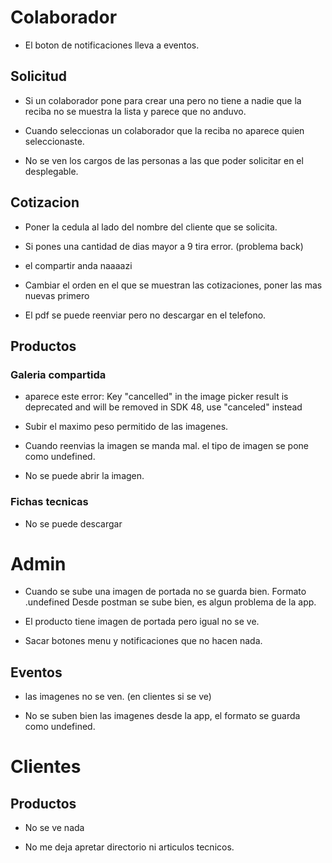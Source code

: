# Colaborador

- El boton de notificaciones lleva a eventos.

## Solicitud
- Si un colaborador pone para crear una pero no tiene a nadie que la reciba no se muestra la lista y parece que no anduvo.

- Cuando seleccionas un colaborador que la reciba no aparece quien seleccionaste.

- No se ven los cargos de las personas a las que poder solicitar en el desplegable.

## Cotizacion
- Poner la cedula al lado del nombre del cliente que se solicita.

- Si pones una cantidad de dias mayor a 9 tira error. (problema back)

+ el compartir anda naaaazi

- Cambiar el orden en el que se muestran las cotizaciones, poner las mas nuevas primero

- El pdf se puede reenviar pero no descargar en el telefono.

## Productos
### Galeria compartida

- aparece este error: Key "cancelled" in the image picker result is deprecated and will be removed in SDK 48, use "canceled" instead

- Subir el maximo peso permitido de las imagenes.

- Cuando reenvias la imagen se manda mal. el tipo de imagen se pone como undefined.

- No se puede abrir la imagen.

### Fichas tecnicas
- No se puede descargar


# Admin
- Cuando se sube una imagen de portada no se guarda bien. Formato .undefined
Desde postman se sube bien, es algun problema de la app.

- El producto tiene imagen de portada pero igual no se ve.

- Sacar botones menu y notificaciones que no hacen nada.

## Eventos
- las imagenes no se ven. (en clientes si se ve)

- No se suben bien las imagenes desde la app, el formato se guarda como undefined.

# Clientes

## Productos
- No se ve nada

- No me deja apretar directorio ni articulos tecnicos.
